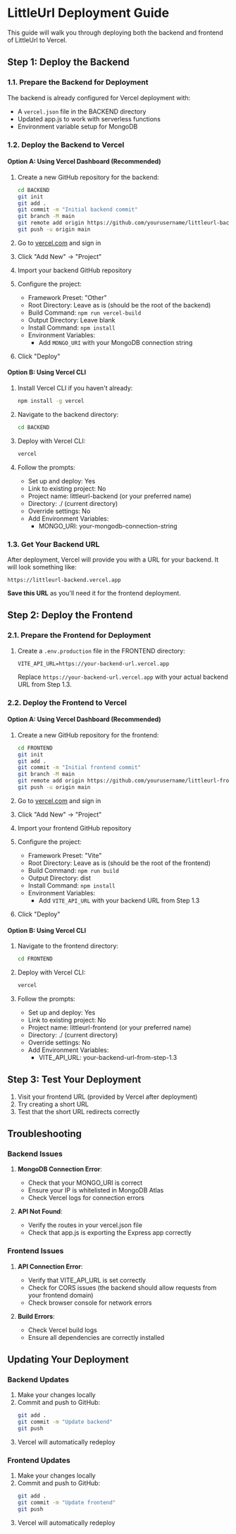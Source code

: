 # LittleUrl Deployment Guide

This guide will walk you through deploying both the backend and frontend of LittleUrl to Vercel.

## Step 1: Deploy the Backend

### 1.1. Prepare the Backend for Deployment

The backend is already configured for Vercel deployment with:
- A `vercel.json` file in the BACKEND directory
- Updated app.js to work with serverless functions
- Environment variable setup for MongoDB

### 1.2. Deploy the Backend to Vercel

#### Option A: Using Vercel Dashboard (Recommended)

1. Create a new GitHub repository for the backend:
   ```bash
   cd BACKEND
   git init
   git add .
   git commit -m "Initial backend commit"
   git branch -M main
   git remote add origin https://github.com/yourusername/littleurl-backend.git
   git push -u origin main
   ```

2. Go to [vercel.com](https://vercel.com) and sign in
3. Click "Add New" → "Project"
4. Import your backend GitHub repository
5. Configure the project:
   - Framework Preset: "Other"
   - Root Directory: Leave as is (should be the root of the backend)
   - Build Command: `npm run vercel-build`
   - Output Directory: Leave blank
   - Install Command: `npm install`
   - Environment Variables:
     - Add `MONGO_URI` with your MongoDB connection string
6. Click "Deploy"

#### Option B: Using Vercel CLI

1. Install Vercel CLI if you haven't already:
   ```bash
   npm install -g vercel
   ```

2. Navigate to the backend directory:
   ```bash
   cd BACKEND
   ```

3. Deploy with Vercel CLI:
   ```bash
   vercel
   ```

4. Follow the prompts:
   - Set up and deploy: Yes
   - Link to existing project: No
   - Project name: littleurl-backend (or your preferred name)
   - Directory: ./ (current directory)
   - Override settings: No
   - Add Environment Variables:
     - MONGO_URI: your-mongodb-connection-string

### 1.3. Get Your Backend URL

After deployment, Vercel will provide you with a URL for your backend. It will look something like:
```
https://littleurl-backend.vercel.app
```

**Save this URL** as you'll need it for the frontend deployment.

## Step 2: Deploy the Frontend

### 2.1. Prepare the Frontend for Deployment

1. Create a `.env.production` file in the FRONTEND directory:
   ```
   VITE_API_URL=https://your-backend-url.vercel.app
   ```
   Replace `https://your-backend-url.vercel.app` with your actual backend URL from Step 1.3.

### 2.2. Deploy the Frontend to Vercel

#### Option A: Using Vercel Dashboard (Recommended)

1. Create a new GitHub repository for the frontend:
   ```bash
   cd FRONTEND
   git init
   git add .
   git commit -m "Initial frontend commit"
   git branch -M main
   git remote add origin https://github.com/yourusername/littleurl-frontend.git
   git push -u origin main
   ```

2. Go to [vercel.com](https://vercel.com) and sign in
3. Click "Add New" → "Project"
4. Import your frontend GitHub repository
5. Configure the project:
   - Framework Preset: "Vite"
   - Root Directory: Leave as is (should be the root of the frontend)
   - Build Command: `npm run build`
   - Output Directory: dist
   - Install Command: `npm install`
   - Environment Variables:
     - Add `VITE_API_URL` with your backend URL from Step 1.3
6. Click "Deploy"

#### Option B: Using Vercel CLI

1. Navigate to the frontend directory:
   ```bash
   cd FRONTEND
   ```

2. Deploy with Vercel CLI:
   ```bash
   vercel
   ```

3. Follow the prompts:
   - Set up and deploy: Yes
   - Link to existing project: No
   - Project name: littleurl-frontend (or your preferred name)
   - Directory: ./ (current directory)
   - Override settings: No
   - Add Environment Variables:
     - VITE_API_URL: your-backend-url-from-step-1.3

## Step 3: Test Your Deployment

1. Visit your frontend URL (provided by Vercel after deployment)
2. Try creating a short URL
3. Test that the short URL redirects correctly

## Troubleshooting

### Backend Issues

1. **MongoDB Connection Error**:
   - Check that your MONGO_URI is correct
   - Ensure your IP is whitelisted in MongoDB Atlas
   - Check Vercel logs for connection errors

2. **API Not Found**:
   - Verify the routes in your vercel.json file
   - Check that app.js is exporting the Express app correctly

### Frontend Issues

1. **API Connection Error**:
   - Verify that VITE_API_URL is set correctly
   - Check for CORS issues (the backend should allow requests from your frontend domain)
   - Check browser console for network errors

2. **Build Errors**:
   - Check Vercel build logs
   - Ensure all dependencies are correctly installed

## Updating Your Deployment

### Backend Updates

1. Make your changes locally
2. Commit and push to GitHub:
   ```bash
   git add .
   git commit -m "Update backend"
   git push
   ```
3. Vercel will automatically redeploy

### Frontend Updates

1. Make your changes locally
2. Commit and push to GitHub:
   ```bash
   git add .
   git commit -m "Update frontend"
   git push
   ```
3. Vercel will automatically redeploy
